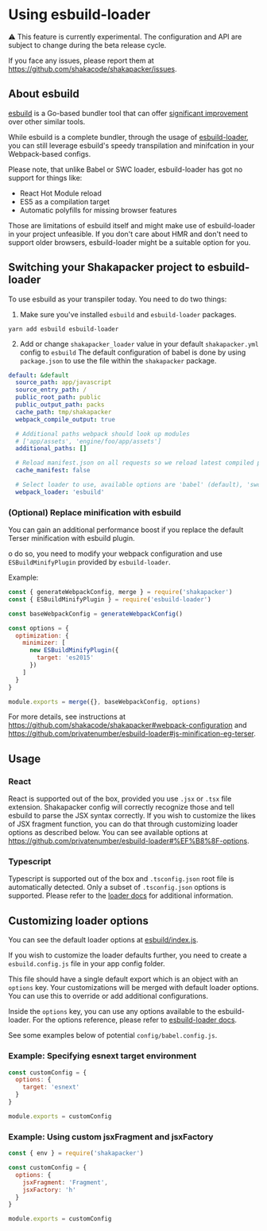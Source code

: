 # Using esbuild-loader

:warning: This feature is currently experimental. The configuration and API are subject to change during the beta release cycle.

If you face any issues, please report them at https://github.com/shakacode/shakapacker/issues.

## About esbuild

[esbuild](https://esbuild.github.io/) is a Go-based bundler tool that can offer [significant improvement](https://esbuild.github.io/faq/#benchmark-details) over other similar tools.

While esbuild is a complete bundler, through the usage of [esbuild-loader](https://github.com/privatenumber/esbuild-loader), you can still leverage esbuild's speedy transpilation and minifcation in your Webpack-based configs.

Please note, that unlike Babel or SWC loader, esbuild-loader has got no support for things like:
- React Hot Module reload
- ES5 as a compilation target
- Automatic polyfills for missing browser features

Those are limitations of esbuild itself and might make use of esbuild-loader in your project unfeasible. If you don't care about HMR and don't need to support older browsers, esbuild-loader might be a suitable option for you.

## Switching your Shakapacker project to esbuild-loader

To use esbuild as your transpiler today. You need to do two things:

1. Make sure you've installed `esbuild` and `esbuild-loader` packages.

```
yarn add esbuild esbuild-loader
```

2. Add or change `shakapacker_loader` value in your default `shakapacker.yml` config to `esbuild`
The default configuration of babel is done by using `package.json` to use the file within the `shakapacker` package.

```yml
default: &default
  source_path: app/javascript
  source_entry_path: /
  public_root_path: public
  public_output_path: packs
  cache_path: tmp/shakapacker
  webpack_compile_output: true

  # Additional paths webpack should look up modules
  # ['app/assets', 'engine/foo/app/assets']
  additional_paths: []

  # Reload manifest.json on all requests so we reload latest compiled packs
  cache_manifest: false

  # Select loader to use, available options are 'babel' (default), 'swc' or 'esbuild'
  webpack_loader: 'esbuild'
```

### (Optional) Replace minification with esbuild

You can gain an additional performance boost if you replace the default Terser minification with esbuild plugin.

o do so, you need to modify your webpack configuration and use `ESBuildMinifyPlugin` provided by `esbuild-loader`.

Example:

```js
const { generateWebpackConfig, merge } = require('shakapacker')
const { ESBuildMinifyPlugin } = require('esbuild-loader')

const baseWebpackConfig = generateWebpackConfig()

const options = {
  optimization: {
    minimizer: [
      new ESBuildMinifyPlugin({
        target: 'es2015' 
      })
    ]
  }
}

module.exports = merge({}, baseWebpackConfig, options)
```

For more details, see instructions at https://github.com/shakacode/shakapacker#webpack-configuration and https://github.com/privatenumber/esbuild-loader#js-minification-eg-terser.

## Usage

### React

React is supported out of the box, provided you use `.jsx` or `.tsx` file extension. Shakapacker config will correctly recognize those and tell esbuild to parse the JSX syntax correctly. If you wish to customize the likes of JSX fragment function, you can do that through customizing loader options as described below. You can see available options at https://github.com/privatenumber/esbuild-loader#%EF%B8%8F-options.

### Typescript

Typescript is supported out of the box and `.tsconfig.json` root file is automatically detected. Only a subset of `.tsconfig.json` options is supported. Please refer to the [loader docs](https://github.com/privatenumber/esbuild-loader#configuration) for additional information.

## Customizing loader options

You can see the default loader options at [esbuild/index.js](../package/esbuild/index.js).

If you wish to customize the loader defaults further, you need to create a `esbuild.config.js` file in your app config folder.

This file should have a single default export which is an object with an `options` key. Your customizations will be merged with default loader options. You can use this to override or add additional configurations.

Inside the `options` key, you can use any options available to the esbuild-loader. For the options reference, please refer to [esbuild-loader docs](https://github.com/privatenumber/esbuild-loader#%EF%B8%8F-options).

See some examples below of potential `config/babel.config.js`.

### Example: Specifying esnext target environment


```js
const customConfig = {
  options: {
    target: 'esnext'
  }
}

module.exports = customConfig
```

### Example: Using custom jsxFragment and jsxFactory

```js
const { env } = require('shakapacker')

const customConfig = {
  options: {
    jsxFragment: 'Fragment',
    jsxFactory: 'h' 
  }
}

module.exports = customConfig
```
